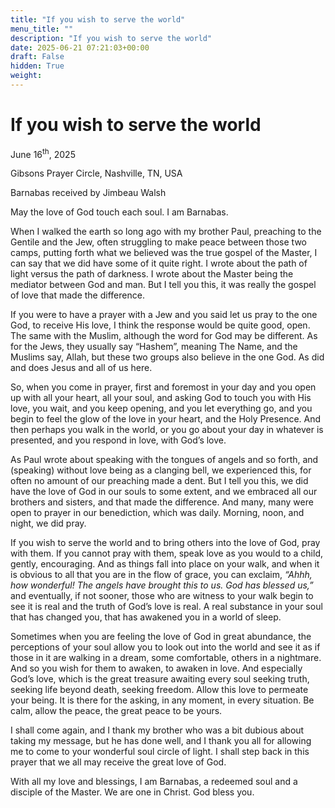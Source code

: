 ```yaml
---
title: "If you wish to serve the world"
menu_title: ""
description: "If you wish to serve the world"
date: 2025-06-21 07:21:03+00:00
draft: False
hidden: True
weight:
---
```

# If you wish to serve the world

June 16<sup>th</sup>, 2025

Gibsons Prayer Circle, Nashville, TN, USA

Barnabas received by Jimbeau Walsh

May the love of God touch each soul. I am Barnabas.

When I walked the earth so long ago with my brother Paul, preaching to the Gentile and the Jew, often struggling to make peace between those two camps, putting forth what we believed was the true gospel of the Master, I can say that we did have some of it quite right. I wrote about the path of light versus the path of darkness. I wrote about the Master being the mediator between God and man. But I tell you this, it was really the gospel of love that made the difference.

If you were to have a prayer with a Jew and you said let us pray to the one God, to receive His love, I think the response would be quite good, open. The same with the Muslim, although the word for God may be different. As for the Jews, they usually say “Hashem”, meaning The Name, and the Muslims say, Allah, but these two groups also believe in the one God. As did and does Jesus and all of us here.

So, when you come in prayer, first and foremost in your day and you open up with all your heart, all your soul, and asking God to touch you with His love, you wait, and you keep opening, and you let everything go, and you begin to feel the glow of the love in your heart, and the Holy Presence. And then perhaps you walk in the world, or you go about your day in whatever is presented, and you respond in love, with God’s love.

As Paul wrote about speaking with the tongues of angels and so forth, and (speaking) without love being as a clanging bell, we experienced this, for often no amount of our preaching made a dent. But I tell you this, we did have the love of God in our souls to some extent, and we embraced all our brothers and sisters, and that made the difference. And many, many were open to prayer in our benediction, which was daily. Morning, noon, and night, we did pray.

If you wish to serve the world and to bring others into the love of God, pray with them. If you cannot pray with them, speak love as you would to a child, gently, encouraging.  And as things fall into place on your walk, and when it is obvious to all that you are in the flow of grace, you can exclaim, *“Ahhh, how wonderful! The angels have brought this to us. God has blessed us,”* and eventually, if not sooner, those who are witness to your walk begin to see it is real and the truth of God’s love is real. A real substance in your soul that has changed you, that has awakened you in a world of sleep. 

Sometimes when you are feeling the love of God in great abundance, the perceptions of your soul allow you to look out into the world and see it as if those in it are walking in a dream, some comfortable, others in a nightmare. And so you wish for them to awaken, to awaken in love. And especially God’s love, which is the great treasure awaiting every soul seeking truth, seeking life beyond death, seeking freedom. Allow this love to permeate your being. It is there for the asking, in any moment, in every situation. Be calm, allow the peace, the great peace to be yours.

I shall come again, and I thank my brother who was a bit dubious about taking my message, but he has done well, and I thank you all for allowing me to come to your wonderful soul circle of light. I shall step back in this prayer that we all may receive the great love of God.

With all my love and blessings, I am Barnabas, a redeemed soul and a disciple of the Master. We are one in Christ. God bless you.
